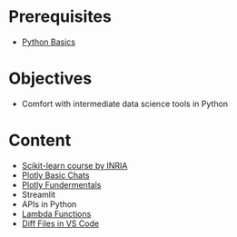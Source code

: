 # Prerequisites
- [Python Basics](./Python2%-2%Basic.md)

# Objectives
- Comfort with intermediate data science tools in Python
  
# Content
* [ Scikit-learn course by INRIA](https://inria.github.io/scikit-learn-mooc/)
* [Plotly Basic Chats](https://plotly.com/python/basic-charts/)
* [Plotly Fundermentals](https://plotly.com/python/plotly-fundamentals/)
* Streamlit
* APIs in Python
* [Lambda Functions](https://www.youtube.com/shorts/kwUcBRGoHYw)
* [Diff Files in VS Code](https://www.youtube.com/shorts/5qZzNwldkb8)





